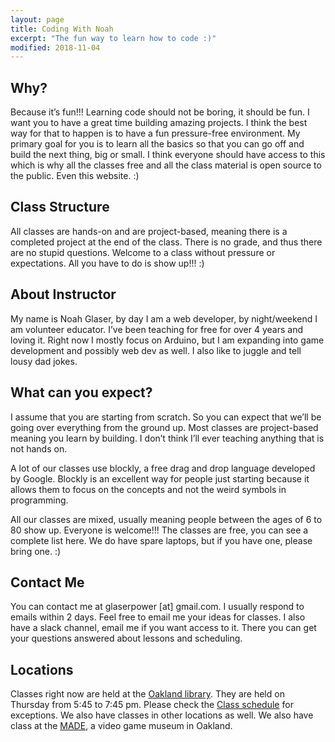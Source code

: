 ```yaml
---
layout: page
title: Coding With Noah
excerpt: "The fun way to learn how to code :)"
modified: 2018-11-04
---
```



## Why?

Because it’s fun!!! Learning code should not be boring, it should be fun. I want you to have a great time building amazing projects. I think the best way for that to happen is to have a fun pressure-free environment. My primary goal for you is to learn all the basics so that you can go off and build the next thing, big or small. I think everyone should have access to this which is why all the classes free and all the class material is open source to the public. Even this website. :)

## Class Structure

All classes are hands-on and are project-based, meaning there is a completed project at the end of the class. There is no grade, and thus there are no stupid questions. Welcome to a class without pressure or expectations. All you have to do is show up!!! :)

## About Instructor

My name is Noah Glaser, by day I am a web developer, by night/weekend I am volunteer educator. I’ve been teaching for free for over 4 years and loving it. Right now I mostly focus on Arduino, but I am expanding into game development and possibly web dev as well. I also like to juggle and tell lousy dad jokes.

## What can you expect?

I assume that you are starting from scratch. So you can expect that we’ll be going over everything from the ground up. Most classes are project-based meaning you learn by building. I don’t think I’ll ever teaching anything that is not hands on.

A lot of our classes use blockly, a free drag and drop language developed by Google. Blockly is an excellent way for people just starting because it allows them to focus on the concepts and not the weird symbols in programming.

All our classes are mixed, usually meaning people between the ages of 6 to 80 show up. Everyone is welcome!!! The classes are free, you can see a complete list here. We do have spare laptops, but if you have one, please bring one. :)

## Contact Me

You can contact me at glaserpower [at] gmail.com. I usually respond to emails within 2 days. Feel free to email me your ideas for classes. I also have a slack channel, email me if you want access to it. There you can get your questions answered about lessons and scheduling.

## Locations

Classes right now are held at the [Oakland library](https://goo.gl/maps/9DUa7Kbgv6w). They are held on Thursday from 5:45 to 7:45 pm. Please check the [Class schedule](class-schedule) for exceptions. We also have classes in other locations as well.  We also have class at the [MADE](http://themade.org), a video game museum in Oakland.



